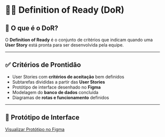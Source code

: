 # 🏃‍♂️ Definition of Ready (DoR)

## 📘 O que é o DoR?
O **Definition of Ready** é o conjunto de critérios que indicam quando uma **User Story** está pronta para ser desenvolvida pela equipe.

---

## ✅ Critérios de Prontidão
- User Stories com **critérios de aceitação** bem definidos  
- Subtarefas divididas a partir das **User Stories**  
- Protótipo de interface desenhado no **Figma**  
- Modelagem do **banco de dados** concluída  
- Diagramas de **rotas e funcionamento** definidos  

---

## 🎨 Protótipo de Interface
[Visualizar Protótipo no Figma](https://www.figma.com/proto/PNPPrRL9X2HOf28W2uVfBA/Untitled?node-id=0-1&t=lVBYdFW5QGeTdOtv-1)
